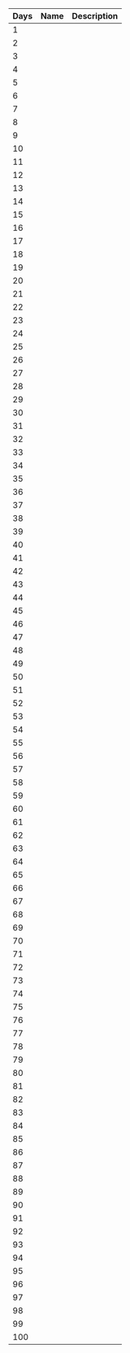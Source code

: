 | Days | Name | Description |
|------|------|-------------|
| 1    |      |             |
| 2    |      |             |
| 3    |      |             |
| 4    |      |             |
| 5    |      |             |
| 6    |      |             |
| 7    |      |             |
| 8    |      |             |
| 9    |      |             |
| 10   |      |             |
| 11   |      |             |
| 12   |      |             |
| 13   |      |             |
| 14   |      |             |
| 15   |      |             |
| 16   |      |             |
| 17   |      |             |
| 18   |      |             |
| 19   |      |             |
| 20   |      |             |
| 21   |      |             |
| 22   |      |             |
| 23   |      |             |
| 24   |      |             |
| 25   |      |             |
| 26   |      |             |
| 27   |      |             |
| 28   |      |             |
| 29   |      |             |
| 30   |      |             |
| 31   |      |             |
| 32   |      |             |
| 33   |      |             |
| 34   |      |             |
| 35   |      |             |
| 36   |      |             |
| 37   |      |             |
| 38   |      |             |
| 39   |      |             |
| 40   |      |             |
| 41   |      |             |
| 42   |      |             |
| 43   |      |             |
| 44   |      |             |
| 45   |      |             |
| 46   |      |             |
| 47   |      |             |
| 48   |      |             |
| 49   |      |             |
| 50   |      |             |
| 51   |      |             |
| 52   |      |             |
| 53   |      |             |
| 54   |      |             |
| 55   |      |             |
| 56   |      |             |
| 57   |      |             |
| 58   |      |             |
| 59   |      |             |
| 60   |      |             |
| 61   |      |             |
| 62   |      |             |
| 63   |      |             |
| 64   |      |             |
| 65   |      |             |
| 66   |      |             |
| 67   |      |             |
| 68   |      |             |
| 69   |      |             |
| 70   |      |             |
| 71   |      |             |
| 72   |      |             |
| 73   |      |             |
| 74   |      |             |
| 75   |      |             |
| 76   |      |             |
| 77   |      |             |
| 78   |      |             |
| 79   |      |             |
| 80   |      |             |
| 81   |      |             |
| 82   |      |             |
| 83   |      |             |
| 84   |      |             |
| 85   |      |             |
| 86   |      |             |
| 87   |      |             |
| 88   |      |             |
| 89   |      |             |
| 90   |      |             |
| 91   |      |             |
| 92   |      |             |
| 93   |      |             |
| 94   |      |             |
| 95   |      |             |
| 96   |      |             |
| 97   |      |             |
| 98   |      |             |
| 99   |      |             |
| 100  |      |             |
